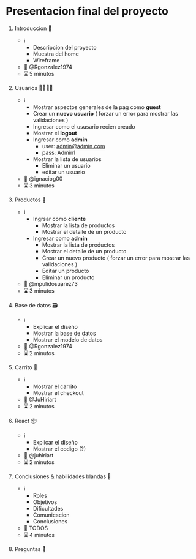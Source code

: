 # Presentacion final del proyecto

1. Introduccion 👋
     * ℹ️
       * Descripcion del proyecto
       * Muestra del home
       * Wireframe
     * 💬 @Rgonzalez1974
     * ⌛ 5 minutos

1. Usuarios 👨‍💻👩‍💻
   * ℹ️
     * Mostrar aspectos generales de la pag como **guest**
     * Crear un **nuevo usuario** ( forzar un error para mostrar las validaciones )
     * Ingresar como el ususario recien creado
     * Mostrar el **logout**
     * Ingresar como **admin**
       * user: admin@admin.com
       * pass: Admin1
     * Mostrar la lista de usuarios
       * Eliminar un usuario
       * editar un usuario
   * 💬 @ignaciog00
   * ⌛ 3 minutos

1. Productos 💉
   * ℹ️
     * Ingrsar como **cliente** 
       * Mostrar la lista de productos
       * Mostrar el detalle de un producto
     * Ingresar como **admin**
       * Mostrar la lista de productos
       * Mostrar el detalle de un producto
       * Crear un nuevo producto ( forzar un error para mostrar las validaciones )
       * Editar un producto
       * Eliminar un producto
   * 💬 @mpulidosuarez73
   * ⌛ 3 minutos

1. Base de datos 🗃️
   * ℹ️
     * Explicar el diseño
     * Mostrar la base de datos
     * Mostrar el modelo de datos
   * 💬 @Rgonzalez1974
   * ⌛ 2 minutos

1. Carrito 🛒
    * ℹ️
      * Mostrar el carrito
      * Mostrar el checkout
    * 💬 @JuHiriart
    * ⌛ 2 minutos
  
1. React 📦
    * ℹ️
      * Explicar el diseño
      * Mostrar el codigo (?)
    * 💬 @juhiriart
    * ⌛ 2 minutos

1. Conclusiones & habilidades blandas 📝
    * ℹ️
      * Roles
      * Objetivos
      * Dificultades
      * Comunicacion
      * Conclusiones
    * 💬 TODOS
    * ⌛ 4 minutos

1. Preguntas 🤔

